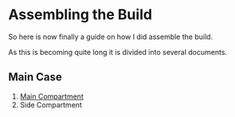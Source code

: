 # Assembling the Build

So here is now finally a guide on how I did assemble the build.

As this is becoming quite long it is divided into several documents.

## Main Case

1. [Main Compartment](main-compartment.md)
2. Side Compartment





